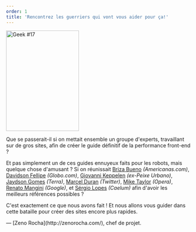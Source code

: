 ```yaml
---
order: 1
title: 'Rencontrez les guerriers qui vont vous aider pour ça!'
---
```


<div class="img-left">
  <img id="geek-17" class="icos-geek" src="https://browserdiet.com/assets/img/17.png" alt="Geek #17" width="199" height="275" />
</div>

Que se passerait-il si on mettait ensemble un groupe d'experts, travaillant sur ​​de gros sites, afin de créer le guide définitif de la performance front-end ?

Et pas simplement un de ces guides ennuyeux faits pour les robots, mais quelque chose d'amusant ? Si on réunissait [Briza Bueno](http://www.brizabueno.com/) *(Americanas.com)*, [Davidson Fellipe](https://github.com/davidsonfellipe) *(Globo.com)*, [Giovanni Keppelen](https://github.com/keppelen) *(ex-Peixe Urbano)*, [Jaydson Gomes](https://github.com/jaydson) *(Terra)*, [Marcel Duran](https://github.com/marcelduran) *(Twitter)*, [Mike Taylor](https://github.com/miketaylr) *(Opera)*, [Renato Mangini](https://github.com/mangini) *(Google)*, et [Sérgio Lopes](http://sergiolopes.org) *(Caelum)* afin d'avoir les meilleurs références possibles ?

C'est exactement ce que nous avons fait ! Et nous allons vous guider dans cette bataille pour créer des sites encore plus rapides.

<p class="project-leader">&mdash; [Zeno Rocha](http://zenorocha.com/), chef de projet.</p>
